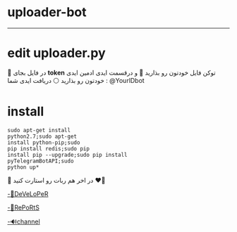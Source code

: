 # uploader-bot

------------------------
# edit uploader.py
🔸 در فایل بجای **token** توکن فایل خودتون رو بذارید
🔷 و درقسمت ایدی ادمین ایدی خودتون رو بذارید 
⚪ دریافت ایدی شما : @YourlDbot

# install
```
sudo apt-get install
python2.7;sudo apt-get
install python-pip;sudo
pip install redis;sudo pip
install pip --upgrade;sudo pip install
pyTelegramBotAPI;sudo
python up*
```
🔺 در اخر هم ربات رو استارت کنید ❤💪

[-👤DeVeLoPeR](https://telegram.me/MutePuker)

[-💬RePoRtS](https://telegram.me/MutePukerBot)

[-🔊channel](https://telegram.me/MuteTeam)
